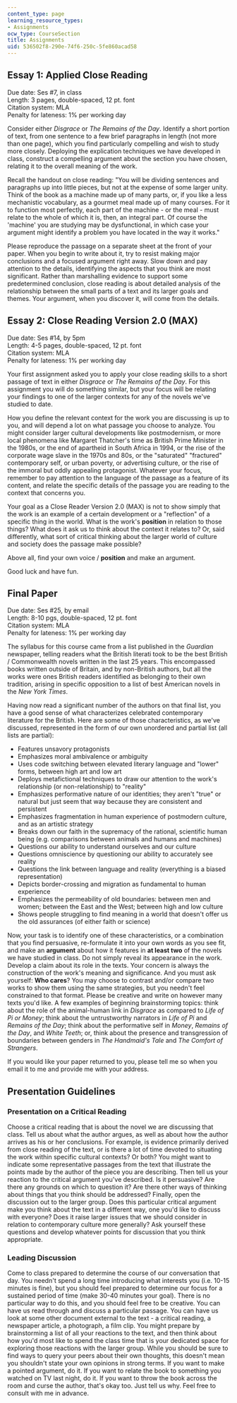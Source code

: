 ```yaml
---
content_type: page
learning_resource_types:
- Assignments
ocw_type: CourseSection
title: Assignments
uid: 536502f8-290e-74f6-250c-5fe860acad58
---
```


Essay 1: Applied Close Reading
------------------------------

Due date: Ses #7, in class  
Length: 3 pages, double-spaced, 12 pt. font  
Citation system: MLA  
Penalty for lateness: 1% per working day

Consider either _Disgrace_ or _The Remains of the Day_. Identify a short portion of text, from one sentence to a few brief paragraphs in length (not more than one page), which you find particularly compelling and wish to study more closely. Deploying the explication techniques we have developed in class, construct a compelling argument about the section you have chosen, relating it to the overall meaning of the work.

Recall the handout on close reading: "You will be dividing sentences and paragraphs up into little pieces, but not at the expense of some larger unity. Think of the book as a machine made up of many parts, or, if you like a less mechanistic vocabulary, as a gourmet meal made up of many courses. For it to function most perfectly, each part of the machine - or the meal - must relate to the whole of which it is, then, an integral part. Of course the 'machine' you are studying may be dysfunctional, in which case your argument might identify a problem you have located in the way it works."

Please reproduce the passage on a separate sheet at the front of your paper. When you begin to write about it, try to resist making major conclusions and a focused argument right away. Slow down and pay attention to the details, identifying the aspects that you think are most significant. Rather than marshalling evidence to support some predetermined conclusion, close reading is about detailed analysis of the relationship between the small parts of a text and its larger goals and themes. Your argument, when you discover it, will come from the details.

Essay 2: Close Reading Version 2.0 (MAX)
----------------------------------------

Due date: Ses #14, by 5pm  
Length: 4-5 pages, double-spaced, 12 pt. font  
Citation system: MLA  
Penalty for lateness: 1% per working day

Your first assignment asked you to apply your close reading skills to a short passage of text in either _Disgrace_ or _The Remains of the Day_. For this assignment you will do something similar, but your focus will be relating your findings to one of the larger contexts for any of the novels we've studied to date.

How you define the relevant context for the work you are discussing is up to you, and will depend a lot on what passage you choose to analyze. You might consider larger cultural developments like postmodernism, or more local phenomena like Margaret Thatcher's time as British Prime Minister in the 1980s, or the end of apartheid in South Africa in 1994, or the rise of the corporate wage slave in the 1970s and 80s, or the "saturated" "fractured" contemporary self, or urban poverty, or advertising culture, or the rise of the immoral but oddly appealing protagonist. Whatever your focus, remember to pay attention to the language of the passage as a feature of its content, and relate the specific details of the passage you are reading to the context that concerns you.

Your goal as a Close Reader Version 2.0 (MAX) is not to show simply that the work is an example of a certain development or a "reflection" of a specific thing in the world. What is the work's **position** in relation to those things? What does it ask us to think about the context it relates to? Or, said differently, what sort of critical thinking about the larger world of culture and society does the passage make possible?

Above all, find your own voice / **position** and make an argument.

Good luck and have fun.

Final Paper
-----------

Due date: Ses #25, by email  
Length: 8-10 pgs, double-spaced, 12 pt. font  
Citation system: MLA  
Penalty for lateness: 1% per working day

The syllabus for this course came from a list published in the _Guardian_ newspaper, telling readers what the British literati took to be the best British / Commonwealth novels written in the last 25 years. This encompassed books written outside of Britain, and by non-British authors, but all the works were ones British readers identified as belonging to their own tradition, arising in specific opposition to a list of best American novels in the _New York Times_.

Having now read a significant number of the authors on that final list, you have a good sense of what characterizes celebrated contemporary literature for the British. Here are some of those characteristics, as we've discussed, represented in the form of our own unordered and partial list (all lists are partial):

*   Features unsavory protagonists
*   Emphasizes moral ambivalence or ambiguity
*   Uses code switching between elevated literary language and "lower" forms, between high art and low art
*   Deploys metafictional techniques to draw our attention to the work's relationship (or non-relationship) to "reality"
*   Emphasizes performative nature of our identities; they aren't "true" or natural but just seem that way because they are consistent and persistent
*   Emphasizes fragmentation in human experience of postmodern culture, and as an artistic strategy
*   Breaks down our faith in the supremacy of the rational, scientific human being (e.g. comparisons between animals and humans and machines)
*   Questions our ability to understand ourselves and our culture
*   Questions omniscience by questioning our ability to accurately see reality
*   Questions the link between language and reality (everything is a biased representation)
*   Depicts border-crossing and migration as fundamental to human experience
*   Emphasizes the permeability of old boundaries: between men and women; between the East and the West; between high and low culture
*   Shows people struggling to find meaning in a world that doesn't offer us the old assurances (of either faith or science)

Now, your task is to identify one of these characteristics, or a combination that you find persuasive, re-formulate it into your own words as you see fit, and make an **argument** about how it features in **at least two** of the novels we have studied in class. Do not simply reveal its appearance in the work. Develop a claim about its role in the texts. Your concern is always the construction of the work's meaning and significance. And you must ask yourself: **Who cares**? You may choose to contrast and/or compare two works to show them using the same strategies, but you needn't feel constrained to that format. Please be creative and write on however many texts you'd like. A few examples of beginning brainstorming topics: think about the role of the animal-human link in _Disgrace_ as compared to _Life of Pi or Money_; think about the untrustworthy narrators in _Life of Pi_ and _Remains of the Day_; think about the performative self in _Money_, _Remains of the Day_, and _White Teeth_; or, think about the presence and transgression of boundaries between genders in _The Handmaid's Tale_ and _The Comfort of Strangers_.

If you would like your paper returned to you, please tell me so when you email it to me and provide me with your address.

Presentation Guidelines
-----------------------

### Presentation on a Critical Reading

Choose a critical reading that is about the novel we are discussing that class. Tell us about what the author argues, as well as about how the author arrives as his or her conclusions. For example, is evidence primarily derived from close reading of the text, or is there a lot of time devoted to situating the work within specific cultural contexts? Or both? You might want to indicate some representative passages from the text that illustrate the points made by the author of the piece you are describing. Then tell us your reaction to the critical argument you've described. Is it persuasive? Are there any grounds on which to question it? Are there other ways of thinking about things that you think should be addressed? Finally, open the discussion out to the larger group. Does this particular critical argument make you think about the text in a different way, one you'd like to discuss with everyone? Does it raise larger issues that we should consider in relation to contemporary culture more generally? Ask yourself these questions and develop whatever points for discussion that you think appropriate.

### Leading Discussion

Come to class prepared to determine the course of our conversation that day. You needn't spend a long time introducing what interests you (i.e. 10-15 minutes is fine), but you should feel prepared to determine our focus for a sustained period of time (make 30-40 minutes your goal). There is no particular way to do this, and you should feel free to be creative. You can have us read through and discuss a particular passage. You can have us look at some other document external to the text - a critical reading, a newspaper article, a photograph, a film clip. You might prepare by brainstorming a list of all your reactions to the text, and then think about how you'd most like to spend the class time that is your dedicated space for exploring those reactions with the larger group. While you should be sure to find ways to query your peers about their own thoughts, this doesn't mean you shouldn't state your own opinions in strong terms. If you want to make a pointed argument, do it. If you want to relate the book to something you watched on TV last night, do it. If you want to throw the book across the room and curse the author, that's okay too. Just tell us why. Feel free to consult with me in advance.